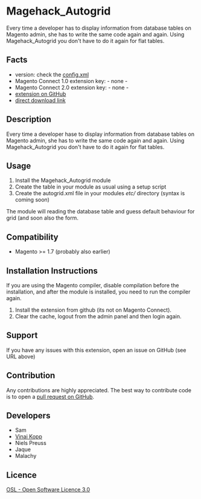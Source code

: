 Magehack_Autogrid
=================
Every time a developer has to display information from database tables on Magento admin, she has to write the same code again and again.
Using Magehack_Autogrid you don't have to do it again for flat tables.

Facts
-----
- version: check the [config.xml](https://github.com/VinaiMagentoHackathonUK2014/Magehack_Autogrid.git/blob/master/app/code/community/Magehack/Autogrid/etc/config.xml)
- Magento Connect 1.0 extension key: - none -
- Magento Connect 2.0 extension key: - none - 
- [extension on GitHub](https://github.com/MagentoHackathonUK2014/Magehack_Autogrid)
- [direct download link](https://github.com/MagentoHackathonUK2014/Magehack_Autogrid/zipball/master)

Description
-----------
Every time a developer hase to display information from database tables on Magento admin, she has to write the same code again and again.
Using Magehack_Autogrid you don't have to do it again for flat tables.

Usage
-----
1. Install the Magehack_Autogrid module
2. Create the table in your module as usual using a setup script
3. Create the autogrid.xml file in your modules *etc/* directory (syntax is coming soon)

The module will reading the database table and guess default behaviour for grid (and soon also the form.

Compatibility
-------------
- Magento >= 1.7 (probably also earlier)

Installation Instructions
-------------------------
If you are using the Magento compiler, disable compilation before the installation, and after the module is installed, you need to run the compiler again.

1. Install the extension from github (its not on Magento Connect).
2. Clear the cache, logout from the admin panel and then login again.

Support
-------
If you have any issues with this extension, open an issue on GitHub (see URL above)

Contribution
------------
Any contributions are highly appreciated. The best way to contribute code is to open a
[pull request on GitHub](https://help.github.com/articles/using-pull-requests).

Developers
---------
* Sam
* [Vinai Kopp](https://github.com/vinai)
* Niels Preuss
* Jaque
* Malachy

Licence
-------
[OSL - Open Software Licence 3.0](http://opensource.org/licenses/osl-3.0.php)
